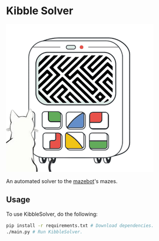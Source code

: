 # Kibble Solver

![Kibble](/kibble.png)

An automated solver to the [mazebot](https://github.com/noops-challenge/mazebot)'s mazes.

## Usage

To use KibbleSolver, do the following:

``` bash
pip install -r requirements.txt # Download dependencies.
./main.py # Run KibbleSolver.
```
